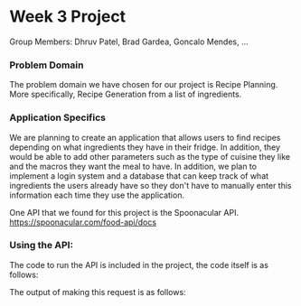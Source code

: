 # Week 3 Project 
Group Members: Dhruv Patel, Brad Gardea, Goncalo Mendes, ...
### Problem Domain
The problem domain we have chosen for our project is Recipe Planning. More specifically, Recipe Generation from a list of ingredients.

### Application Specifics
We are planning to create an application that allows users to find recipes
depending on what ingredients they have in their fridge. In addition, they would be
able to add other parameters such as the type of cuisine they like and the macros they want the meal to have.
In addition, we plan to implement a login system and a database that can keep track of what ingredients the users already have
so they don't have to manually enter this information each time they use the application. 

One API that we found for this project is the Spoonacular API.
https://spoonacular.com/food-api/docs

### Using the API:

The code to run the API is included in the project, the code itself is as follows:


The output of making this request is as follows:




